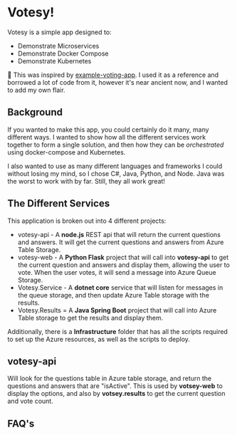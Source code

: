 # Votesy!

Votesy is a simple app designed to:
* Demonstrate Microservices
* Demonstrate Docker Compose
* Demonstrate Kubernetes


🚀 This was inspired by [example-voting-app](https://github.com/dockersamples/example-voting-app). I used it as a reference and borrowed a lot of code from it, however it's near ancient now, and I wanted to add my own flair.

## Background

If you wanted to make this app, you could certainly do it many, many different ways. I wanted to show how all the different services work together to form a single solution, and then how they can be *orchestrated* using docker-compose and Kubernetes.

I also wanted to use as many different languages and frameworks I could without losing my mind, so I chose C#, Java, Python, and Node. Java was the worst to work with by far. Still, they all work great!

## The Different Services

This application is broken out into 4 different projects:
* votesy-api - A **node.js** REST api that will return the current questions and answers. It will get the current questions and answers from Azure Table Storage.
* votesy-web - A **Python Flask** project that will call into **votesy-api** to get the current question and answers and display them, allowing the user to vote. When the user votes, it will send a message into Azure Queue Storage.
* Votesy.Service - A **dotnet core** service that will listen for messages in the queue storage, and then update Azure Table storage with the results.
* Votesy.Results = A **Java Spring Boot** project that will call into Azure Table storage to get the results and display them.

Additionally, there is a **Infrastructure** folder that has all the scripts required to set up the Azure resources, as well as the scripts to deploy.

## votesy-api
Will look for the questions table in Azure table storage, and return the questions and answers that are "isActive". This is used by **votsey-web** to display the options, and also by **votsey.results** to get the current question and vote count.




## FAQ's
